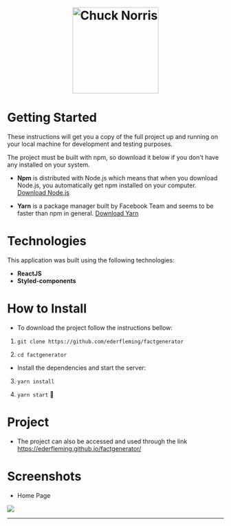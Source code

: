 <h1 align="center">

<img src="https://api.chucknorris.io/img/chucknorris_logo_coloured_small@2x.png" alt="Chuck Norris" width="200px"/>

</h1>

# Getting Started

These instructions will get you a copy of the full project up and running on your local machine for development and testing purposes.

The project must be built with npm, so download it below if you don't have any installed on your system.

- **Npm** is distributed with Node.js which means that when you download Node.js, you automatically get npm installed on your computer. [Download Node.js](https://nodejs.org/en/download/)

- **Yarn** is a package manager built by Facebook Team and seems to be faster than npm in general. [Download Yarn](https://yarnpkg.com/en/docs/install)

# Technologies

This application was built using the following technologies:

- **ReactJS**
- **Styled-components**

# How to Install

- To download the project follow the instructions bellow:

1. `git clone https://github.com/ederfleming/factgenerator`

2. `cd factgenerator`

- Install the dependencies and start the server:

3. `yarn install`

4. `yarn start` 🥳

# Project

- The project can also be accessed and used through the link https://ederfleming.github.io/factgenerator/

# Screenshots

- Home Page

![](https://imgur.com/eqQM51P.png)

---
